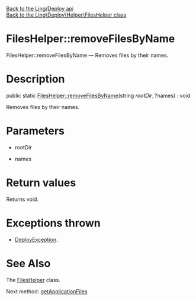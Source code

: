 [Back to the Ling/Deploy api](https://github.com/lingtalfi/Deploy/blob/master/doc/api/Ling/Deploy.md)<br>
[Back to the Ling\Deploy\Helper\FilesHelper class](https://github.com/lingtalfi/Deploy/blob/master/doc/api/Ling/Deploy/Helper/FilesHelper.md)


FilesHelper::removeFilesByName
================



FilesHelper::removeFilesByName — Removes files by their names.




Description
================


public static [FilesHelper::removeFilesByName](https://github.com/lingtalfi/Deploy/blob/master/doc/api/Ling/Deploy/Helper/FilesHelper/removeFilesByName.md)(string $rootDir, ?$names) : void




Removes files by their names.




Parameters
================


- rootDir

    

- names

    


Return values
================

Returns void.


Exceptions thrown
================

- [DeployException](https://github.com/lingtalfi/Deploy/blob/master/doc/api/Ling/Deploy/Exception/DeployException.md).&nbsp;







See Also
================

The [FilesHelper](https://github.com/lingtalfi/Deploy/blob/master/doc/api/Ling/Deploy/Helper/FilesHelper.md) class.

Next method: [getApplicationFiles](https://github.com/lingtalfi/Deploy/blob/master/doc/api/Ling/Deploy/Helper/FilesHelper/getApplicationFiles.md)<br>

